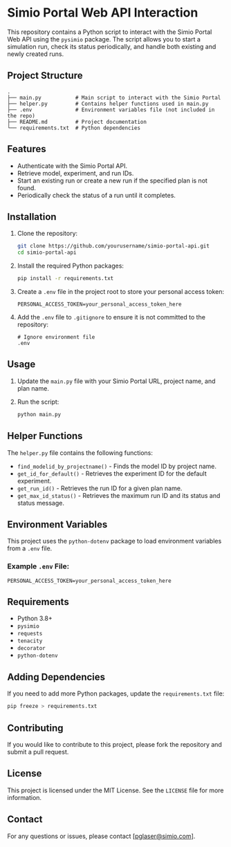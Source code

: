 # Simio Portal Web API Interaction

This repository contains a Python script to interact with the Simio Portal Web API using the `pysimio` package. The script allows you to start a simulation run, check its status periodically, and handle both existing and newly created runs.

## Project Structure

```
.
├── main.py           # Main script to interact with the Simio Portal
├── helper.py         # Contains helper functions used in main.py
├── .env              # Environment variables file (not included in the repo)
├── README.md         # Project documentation
└── requirements.txt  # Python dependencies
```

## Features
- Authenticate with the Simio Portal API.
- Retrieve model, experiment, and run IDs.
- Start an existing run or create a new run if the specified plan is not found.
- Periodically check the status of a run until it completes.

## Installation

1. Clone the repository:
   ```bash
   git clone https://github.com/yourusername/simio-portal-api.git
   cd simio-portal-api
   ```

2. Install the required Python packages:
   ```bash
   pip install -r requirements.txt
   ```

3. Create a `.env` file in the project root to store your personal access token:
   ```env
   PERSONAL_ACCESS_TOKEN=your_personal_access_token_here
   ```

4. Add the `.env` file to `.gitignore` to ensure it is not committed to the repository:
   ```gitignore
   # Ignore environment file
   .env
   ```

## Usage

1. Update the `main.py` file with your Simio Portal URL, project name, and plan name.

2. Run the script:
   ```bash
   python main.py
   ```

## Helper Functions
The `helper.py` file contains the following functions:
- `find_modelid_by_projectname()` - Finds the model ID by project name.
- `get_id_for_default()` - Retrieves the experiment ID for the default experiment.
- `get_run_id()` - Retrieves the run ID for a given plan name.
- `get_max_id_status()` - Retrieves the maximum run ID and its status and status message.

## Environment Variables
This project uses the `python-dotenv` package to load environment variables from a `.env` file.

### Example `.env` File:
```env
PERSONAL_ACCESS_TOKEN=your_personal_access_token_here
```

## Requirements
- Python 3.8+
- `pysimio`
- `requests`
- `tenacity`
- `decorator`
- `python-dotenv`

## Adding Dependencies
If you need to add more Python packages, update the `requirements.txt` file:
```bash
pip freeze > requirements.txt
```

## Contributing
If you would like to contribute to this project, please fork the repository and submit a pull request.

## License
This project is licensed under the MIT License. See the `LICENSE` file for more information.

## Contact
For any questions or issues, please contact [pglaser@simio.com].


